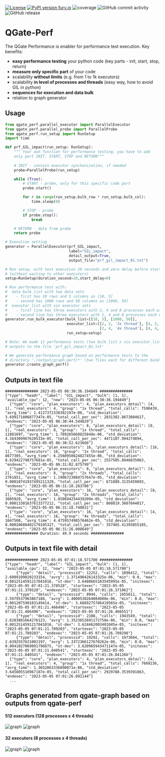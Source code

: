[![License](https://img.shields.io/badge/License-Apache%202.0-blue.svg)](https://opensource.org/licenses/Apache-2.0)
[![PyPI version fury.io](https://badge.fury.io/py/qgate-perf.svg)](https://pypi.python.org/pypi/qgate-perf/)
![coverage](https://github.com/george0st/qgate-perf/blob/main/coverage.svg?raw=true)
![GitHub commit activity](https://img.shields.io/github/commit-activity/w/george0st/qgate-perf)
![GitHub release](https://img.shields.io/github/v/release/george0st/qgate-perf)

# QGate-Perf

The QGate Performance is enabler for performance test execution. Key benefits:
 - **easy performance testing** your python code (key parts - init, start, stop, return)
 - **measure only specific part** of your code 
 - scalability **without limits** (e.g. from 1 to 1k executors)
 - scalability **in level of processes and threads** (easy way, how to avoid GIL in python)
 - **sequences for execution and data bulk**
 - relation to graph generator

## Usage

```python
from qgate_perf.parallel_executor import ParallelExecutor
from qgate_perf.parallel_probe import ParallelProbe
from qgate_perf.run_setup import RunSetup
import time

def prf_GIL_impact(run_setup: RunSetup):
    """ Your own function for performance testing, you have to add
    only part INIT, START, STOP and RETURN"""
    
    # INIT - contain executor synchonization, if needed
    probe=ParallelProbe(run_setup)

    while (True):
        # START - probe, only for this specific code part
        probe.start()

        for r in range(run_setup.bulk_row * run_setup.bulk_col):
            time.sleep(0)

        # STOP - probe
        if probe.stop():
            break

    # RETURN - data from probe
    return probe

# Execution setting
generator = ParallelExecutor(prf_GIL_impact,
                             label="GIL_impact",
                             detail_output=True,
                             output_file="prf_gil_impact_01.txt")

# Run setup, with test execution 20 seconds and zero delay before start 
# (without waiting to other executors)
setup=RunSetup(duration_second=20,start_delay=0)

# Run performance test with: 
#  data bulk_list with two data sets 
#    - first has 10 rows and 5 columns as [10, 5]
#    - second has 1000 rows and 50 columns as [1000, 50]
#  executor_list with six executor sets
#    - first line has three executors with 2, 4 and 8 processes each with 2 threads 
#    - second line has three executors with 2, 4 and 8 processes each with 4 threads
generator.run_bulk_executor(bulk_list=[[10, 5], [1000, 50]],
                            executor_list=[[2, 2, '2x thread'], [4, 2, '2x thread'],[8, 2,'2x thread'],
                                           [2, 4, '4x thread'], [4, 4, '4x thread'],[8, 4,'4x thread']],
                            run_setup=setup)

# Note: We made 12 performance tests (two bulk_list x six executor_list) and write 
# outputs to the file 'prf_gil_impact_01.txt'

# We generate performance graph based on performance tests to the 
# directory './output/graph-perf/*' (two files each for different bundle) 
generator.create_graph_perf()
```

## Outputs in text file 
```
############### 2023-05-05 06:30:36.194849 ###############
{"type": "headr", "label": "GIL_impact", "bulk": [1, 1], "available_cpu": 12, "now": "2023-05-05 06:30:36.194849"}
  {"type": "core", "plan_executors": 4, "plan_executors_detail": [4, 1], "real_executors": 4, "group": "1x thread", "total_calls": 7590439, "avrg_time": 1.4127372338382197e-06, "std_deviation": 3.699171006877347e-05, "total_call_per_sec": 2831382.8673804617, "endexec": "2023-05-05 06:30:44.544829"}
  {"type": "core", "plan_executors": 8, "plan_executors_detail": [8, 1], "real_executors": 8, "group": "1x thread", "total_calls": 11081697, "avrg_time": 1.789265660825848e-06, "std_deviation": 4.164309967620533e-05, "total_call_per_sec": 4471107.994274894, "endexec": "2023-05-05 06:30:52.623666"}
  {"type": "core", "plan_executors": 16, "plan_executors_detail": [16, 1], "real_executors": 16, "group": "1x thread", "total_calls": 8677305, "avrg_time": 6.2560950624827455e-06, "std_deviation": 8.629422798757681e-05, "total_call_per_sec": 2557505.8946835063, "endexec": "2023-05-05 06:31:02.875799"}
  {"type": "core", "plan_executors": 8, "plan_executors_detail": [4, 2], "real_executors": 8, "group": "2x threads", "total_calls": 2761851, "avrg_time": 1.1906723084757647e-05, "std_deviation": 0.00010741937495211329, "total_call_per_sec": 671889.3135459893, "endexec": "2023-05-05 06:31:10.283786"}
  {"type": "core", "plan_executors": 16, "plan_executors_detail": [8, 2], "real_executors": 16, "group": "2x threads", "total_calls": 3605920, "avrg_time": 1.858694254439209e-05, "std_deviation": 0.00013301637613377212, "total_call_per_sec": 860819.3607844017, "endexec": "2023-05-05 06:31:18.740831"}
  {"type": "core", "plan_executors": 16, "plan_executors_detail": [4, 4], "real_executors": 16, "group": "4x threads", "total_calls": 1647508, "avrg_time": 4.475957498576462e-05, "std_deviation": 0.00020608402170105327, "total_call_per_sec": 357465.41393855185, "endexec": "2023-05-05 06:31:26.008649"}
############### Duration: 49.9 seconds ###############
```

## Outputs in text file with detail
```
############### 2023-05-05 07:01:18.571700 ###############
{"type": "headr", "label": "GIL_impact", "bulk": [1, 1], "available_cpu": 12, "now": "2023-05-05 07:01:18.571700"}
     {"type": "detail", "processid": 12252, "calls": 1896412, "total": 2.6009109020233154, "avrg": 1.371490426143325e-06, "min": 0.0, "max": 0.0012514591217041016, "st-dev": 3.6488665183545995e-05, "initexec": "2023-05-05 07:01:21.370528", "startexec": "2023-05-05 07:01:21.370528", "endexec": "2023-05-05 07:01:26.371062"}
     {"type": "detail", "processid": 8944, "calls": 1855611, "total": 2.5979537963867188, "avrg": 1.4000530264084008e-06, "min": 0.0, "max": 0.001207590103149414, "st-dev": 3.6889275786419565e-05, "initexec": "2023-05-05 07:01:21.466496", "startexec": "2023-05-05 07:01:21.466496", "endexec": "2023-05-05 07:01:26.466551"}
     {"type": "detail", "processid": 2108, "calls": 1943549, "total": 2.6283881664276123, "avrg": 1.3523652691172758e-06, "min": 0.0, "max": 0.0012514591217041016, "st-dev": 3.624462003401045e-05, "initexec": "2023-05-05 07:01:21.709203", "startexec": "2023-05-05 07:01:21.709203", "endexec": "2023-05-05 07:01:26.709298"}
     {"type": "detail", "processid": 19292, "calls": 1973664, "total": 2.6392557621002197, "avrg": 1.3372366127670262e-06, "min": 0.0, "max": 0.0041027069091796875, "st-dev": 3.620965943471147e-05, "initexec": "2023-05-05 07:01:21.840541", "startexec": "2023-05-05 07:01:21.840541", "endexec": "2023-05-05 07:01:26.841266"}
  {"type": "core", "plan_executors": 4, "plan_executors_detail": [4, 1], "real_executors": 4, "group": "1x thread", "total_calls": 7669236, "avrg_time": 1.3652863336090071e-06, "std_deviation": 3.645805510967187e-05, "total_call_per_sec": 2929788.3539391863, "endexec": "2023-05-05 07:01:26.891144"}
  ...
```

## Graphs generated from qgate-graph based on outputs from qgate-perf
#### 512 executors (128 processes x 4 threads)
![graph](https://fivekg.onrender.com/images/qgate/PRF-Calc-2023-05-06_18-22-19-bulk-1x10.png)
![graph](https://fivekg.onrender.com/images/qgate/EXE-Calc-2023-05-06_18-22-19-bulk-1x10-plan-128x4.png)

#### 32 executors (8 processes x 4 threads)
![graph](https://fivekg.onrender.com/images/qgate/PRF-NoSQL_igz_nonprod-2023-04-23_14-41-18-bulk-100x50.png)
![graph](https://fivekg.onrender.com/images/qgate/EXE-NoSQL-2023-05-04_19-33-30-bulk-1x50-plan-8x2.png)

